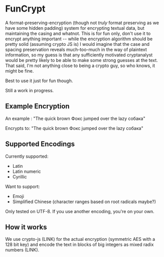 ﻿# FunCrypt

A format-preserving-encryption (though not _truly_ format preserving as we have some hidden padding) system for encrypting 
textual data, but maintaining the casing and whatnot.  This is for fun only, don't use it to encrypt anything important --
while the encryption algorithm should be pretty solid (assuming crypto JS is) I would imagine that the case and spacing
preservation reveals much-too-much in the way of plaintext information, so my guess is that any sufficiently motivated
cryptanalyst would be pretty likely to be able to make some strong guesses at the text.  That said, I'm not anything close
to being a crypto guy, so who knows, it might be fine.

Best to use it just for fun though.

Still a work in progress.

## Example Encryption
An example :
"The quick brown Фокс jumped over the lazy собака"

Encrypts to:
"The quick brown Фокс jumped over the lazy собака"

## Supported Encodings

Currently supported:
* Latin
* Latin numeric
* Cyrillic

Want to support:
* Emoji
* Simplified Chinese (character ranges based on root radicals maybe?)

Only tested on UTF-8.  If you use another encoding, you're on your own.

## How it works
We use crypto-js (LINK) for the actual encryption (symmetric AES with a 128 bit key) and encode the text in blocks of
big integers as mixed radix numbers (LINK).